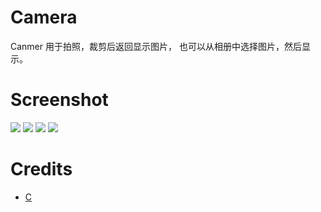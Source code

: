 # Camera
Canmer 用于拍照，裁剪后返回显示图片， 也可以从相册中选择图片，然后显示。

# Screenshot
![](https://github.com/crybobo/Camera/blob/master/screenshot2/img11.png )
![](https://github.com/crybobo/Camera/blob/master/screenshot2/img12.png)
![](https://github.com/crybobo/Camera/blob/master/screenshot2/img13.png)
![](https://github.com/crybobo/Camera/blob/master/screenshot2/img14.png)


# Credits
- [C](https://github.com/crybobo/Camera)

